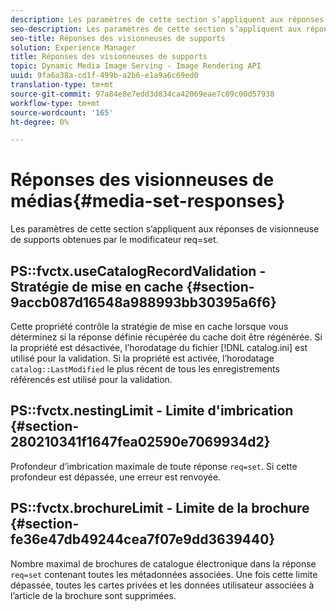 ```yaml
---
description: Les paramètres de cette section s’appliquent aux réponses de visionneuse de supports obtenues par le modificateur req=set.
seo-description: Les paramètres de cette section s’appliquent aux réponses de visionneuse de supports obtenues par le modificateur req=set.
seo-title: Réponses des visionneuses de supports
solution: Experience Manager
title: Réponses des visionneuses de supports
topic: Dynamic Media Image Serving - Image Rendering API
uuid: 9fa6a38a-cd1f-499b-a2b6-e1a9a6c69ed0
translation-type: tm+mt
source-git-commit: 97a84e8e7edd3d834ca42069eae7c09c00d57938
workflow-type: tm+mt
source-wordcount: '165'
ht-degree: 0%

---
```



# Réponses des visionneuses de médias{#media-set-responses}

Les paramètres de cette section s’appliquent aux réponses de visionneuse de supports obtenues par le modificateur req=set.

## PS::fvctx.useCatalogRecordValidation - Stratégie de mise en cache {#section-9accb087d16548a988993bb30395a6f6}

Cette propriété contrôle la stratégie de mise en cache lorsque vous déterminez si la réponse définie récupérée du cache doit être régénérée. Si la propriété est désactivée, l’horodatage du fichier [!DNL catalog.ini] est utilisé pour la validation. Si la propriété est activée, l’horodatage `catalog::LastModified` le plus récent de tous les enregistrements référencés est utilisé pour la validation.

## PS::fvctx.nestingLimit - Limite d&#39;imbrication {#section-280210341f1647fea02590e7069934d2}

Profondeur d’imbrication maximale de toute réponse `req=set`. Si cette profondeur est dépassée, une erreur est renvoyée.

## PS::fvctx.brochureLimit - Limite de la brochure {#section-fe36e47db49244cea7f07e9dd3639440}

Nombre maximal de brochures de catalogue électronique dans la réponse `req=set` contenant toutes les métadonnées associées. Une fois cette limite dépassée, toutes les cartes privées et les données utilisateur associées à l’article de la brochure sont supprimées.
